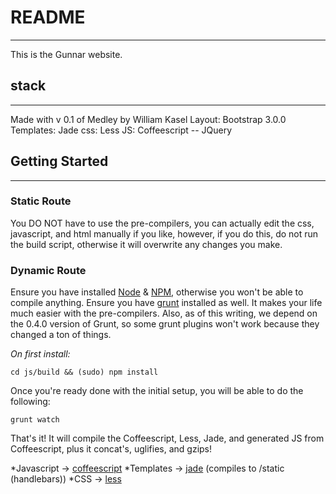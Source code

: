# README
-----
This is the Gunnar website.

## stack
-----
Made with v 0.1 of Medley by William Kasel
Layout: Bootstrap 3.0.0
Templates: Jade
css: Less
JS: Coffeescript -- JQuery

## Getting Started
-----
### Static Route
You DO NOT have to use the pre-compilers, you can actually edit the css, javascript, and html manually if you like, however, if you do this, do not run the build script, otherwise it will overwrite any changes you make.
### Dynamic Route
Ensure you have installed [Node](nodejs.org) & [NPM](https://npmjs.org/), otherwise you won't be able to compile anything. Ensure you have [grunt](https://github.com/gruntjs/grunt/) installed as well. It makes your life much easier with the pre-compilers. Also, as of this writing, we depend on the 0.4.0 version of Grunt, so some grunt plugins won't work because they changed a ton of things. 

_On first install:_

  `cd js/build && (sudo) npm install`

Once you're ready done with the initial setup, you will be able to do the following:
  
  `grunt watch`
  
That's it! It will compile the Coffeescript, Less, Jade, and generated JS from Coffeescript, plus it concat's, uglifies, and gzips!

*Javascript -> [coffeescript](js/coffee)
*Templates -> [jade](templates/jade) (compiles to /static (handlebars))
*CSS -> [less](css/less)